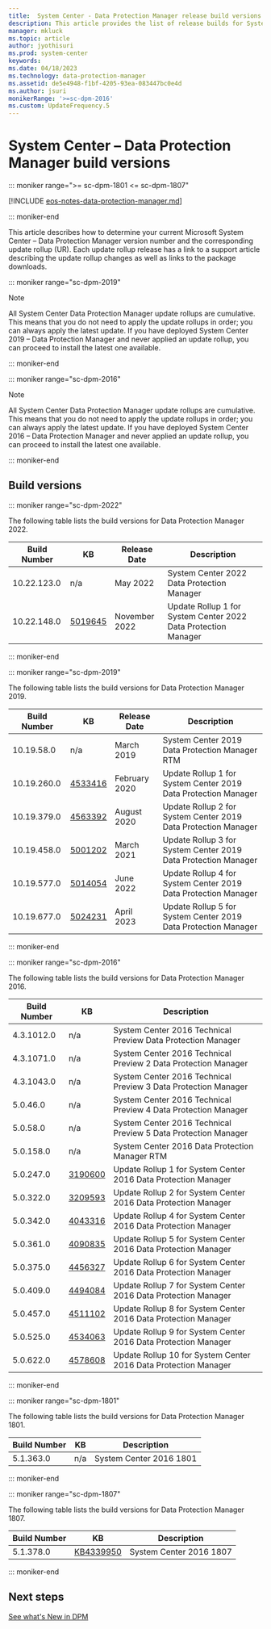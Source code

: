 ```yaml
---
title:  System Center - Data Protection Manager release build versions
description: This article provides the list of release builds for System Center - Data Protection Manager.
manager: mkluck
ms.topic: article
author: jyothisuri
ms.prod: system-center
keywords:
ms.date: 04/18/2023
ms.technology: data-protection-manager
ms.assetid: de5e4948-f1bf-4205-93ea-083447bc0e4d
ms.author: jsuri
monikerRange: '>=sc-dpm-2016'
ms.custom: UpdateFrequency.5
---
```


# System Center – Data Protection Manager build versions

::: moniker range=">= sc-dpm-1801 <= sc-dpm-1807"

[!INCLUDE [eos-notes-data-protection-manager.md](../includes/eos-notes-data-protection-manager.md)]

::: moniker-end

This article describes how to determine your current Microsoft System Center – Data Protection Manager version number and the corresponding update rollup (UR). Each update rollup release has a link to a support article describing the update rollup changes as well as links to the package downloads.

::: moniker range="sc-dpm-2019"

> [!NOTE]
> All System Center Data Protection Manager update rollups are cumulative. This means that you do not need to apply the update rollups in order; you can always apply the latest update. If you have deployed System Center 2019 – Data Protection Manager and never applied an update rollup, you can proceed to install the latest one available.

::: moniker-end

::: moniker range="sc-dpm-2016"

> [!NOTE]
> All System Center Data Protection Manager update rollups are cumulative. This means that you do not need to apply the update rollups in order; you can always apply the latest update. If you have deployed System Center 2016 – Data Protection Manager and never applied an update rollup, you can proceed to install the latest one available.

::: moniker-end

## Build versions

::: moniker range="sc-dpm-2022"

The following table lists the build versions for Data Protection Manager 2022.

| Build Number | KB |Release Date | Description |
| --- | --- |-------------| --- |
| 10.22.123.0 | n/a |May 2022 |System Center 2022 Data Protection Manager     |
| 10.22.148.0 | [5019645](https://support.microsoft.com/topic/update-rollup-1-for-system-center-2022-data-protection-manager-81543e78-69c2-4b75-9780-0ac1b98debf1) |November 2022 | Update Rollup 1 for System Center 2022 Data Protection Manager|

::: moniker-end

::: moniker range="sc-dpm-2019"

The following table lists the build versions for Data Protection Manager 2019.

| Build Number | KB |Release Date | Description |
| --- | --- |-------------| --- |
| 10.19.58.0  | n/a |March 2019 |System Center 2019 Data Protection Manager RTM     |
| 10.19.260.0 | [4533416](https://support.microsoft.com/help/4533416/update-rollup-1-for-system-center-2019-data-protection-manager) |February 2020 |Update Rollup 1 for System Center 2019 Data Protection Manager    |
| 10.19.379.0 | [4563392](https://support.microsoft.com/help/4563392/update-rollup-2-for-system-center-2019-data-protection-manager) | August 2020 |Update Rollup 2 for System Center 2019 Data Protection Manager    |
| 10.19.458.0 | [5001202](https://support.microsoft.com/topic/fa5eb310-1886-43fb-be5d-c7829bfaf63d) | March 2021 | Update Rollup 3 for System Center 2019 Data Protection Manager    |
| 10.19.577.0 | [5014054](https://support.microsoft.com/topic/update-rollup-4-for-system-center-2019-data-protection-manager-1f4a13ed-9750-49bb-b312-9def71bc31da) | June 2022 | Update Rollup 4 for System Center 2019 Data Protection Manager    |
| 10.19.677.0 | [5024231](https://support.microsoft.com/help/5024231) | April 2023| Update Rollup 5 for System Center 2019 Data Protection Manager |

::: moniker-end

::: moniker range="sc-dpm-2016"

The following table lists the build versions for Data Protection Manager 2016.

| Build Number | KB | Description |
| --- | --- | --- |
| 4.3.1012.0  | n/a | System Center 2016 Technical Preview Data Protection Manager    |
| 4.3.1071.0 | n/a | System Center 2016 Technical Preview 2 Data Protection Manager    |
| 4.3.1043.0  | n/a | System Center 2016 Technical Preview 3 Data Protection Manager  |
| 5.0.46.0  | n/a  | System Center 2016 Technical Preview 4 Data Protection Manager   |
| 5.0.58.0 | n/a  | System Center 2016 Technical Preview 5 Data Protection Manager   |
| 5.0.158.0 | n/a  | System Center 2016 Data Protection Manager RTM  |
| 5.0.247.0  | [3190600](https://support.microsoft.com/kb/3190600) | Update Rollup 1 for System Center 2016 Data Protection Manager |
| 5.0.322.0 | [3209593](https://support.microsoft.com/help/3209593) | Update Rollup 2 for System Center 2016 Data Protection Manager  |
|  5.0.342.0 | [4043316](https://support.microsoft.com/help/4043316) | Update Rollup 4 for System Center 2016 Data Protection Manager |
| 5.0.361.0 | [4090835](https://support.microsoft.com/help/4090835/update-rollup-5-for-system-center-2016-data-protection-manager) | Update Rollup 5 for System Center 2016 Data Protection Manager  |
| 5.0.375.0   | [4456327](https://support.microsoft.com/help/4456327/update-rollup-6-for-system-center-2016-data-protection-manager) | Update Rollup 6 for System Center 2016 Data Protection Manager  |
| 5.0.409.0   | [4494084](https://support.microsoft.com/en-us/help/4494084/update-rollup-7-for-system-center-2016-data-protection-manager) | Update Rollup 7 for System Center 2016 Data Protection Manager  |
| 5.0.457.0   | [4511102](https://support.microsoft.com/en-us/help/4511102/update-rollup-8-for-system-center-2016-data-protection-manager) | Update Rollup 8 for System Center 2016 Data Protection Manager  |
| 5.0.525.0   | [4534063](https://support.microsoft.com/en-us/help/4534063/update-rollup-9-for-system-center-2016-data-protection-manager) | Update Rollup 9 for System Center 2016 Data Protection Manager  |
| 5.0.622.0   | [4578608](https://support.microsoft.com/help/4578608/update-rollup-10-for-system-center-2016-data-protection-manager) | Update Rollup 10 for System Center 2016 Data Protection Manager  |

::: moniker-end

::: moniker range="sc-dpm-1801"

The following table lists the build versions for Data Protection Manager 1801.

| Build Number | KB | Description |
| --- | --- | --- |
| 5.1.363.0 | n/a | System Center 2016 1801 |

::: moniker-end

::: moniker range="sc-dpm-1807"

The following table lists the build versions for Data Protection Manager 1807.

| Build Number | KB | Description |
| --- | --- | --- |
| 5.1.378.0 | [KB4339950](https://support.microsoft.com/help/4339950) | System Center 2016 1807 |

::: moniker-end

## Next steps
[See what's New in DPM](what-s-new-in-dpm.md)
